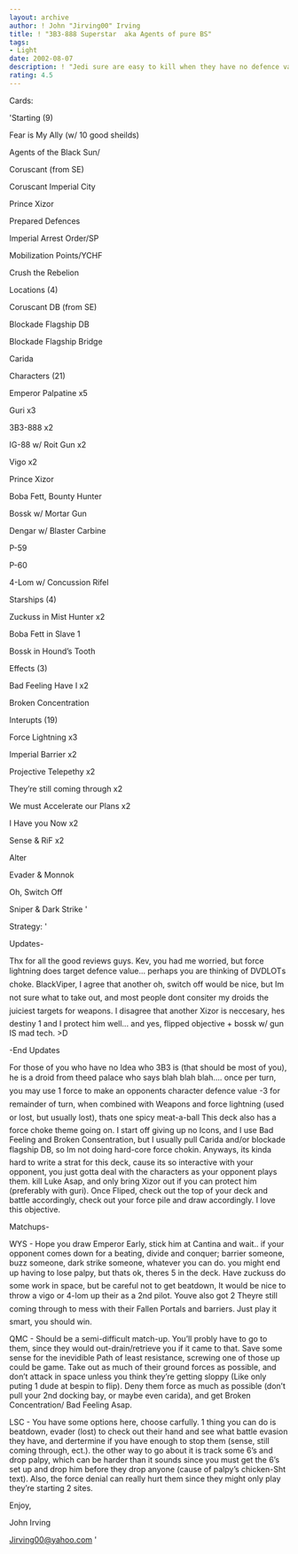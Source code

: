 ```yaml
---
layout: archive
author: ! John "Jirving00" Irving
title: ! "3B3-888 Superstar  aka Agents of pure BS"
tags:
- Light
date: 2002-08-07
description: ! "Jedi sure are easy to kill when they have no defence value."
rating: 4.5
---
```

Cards: 

'Starting (9)

Fear is My Ally (w/ 10 good sheilds)

Agents of the Black Sun/

Coruscant (from SE)

Coruscant Imperial City

Prince Xizor

Prepared Defences

Imperial Arrest Order/SP

Mobilization Points/YCHF

Crush the Rebelion


Locations (4)

Coruscant DB (from SE)

Blockade Flagship DB

Blockade Flagship Bridge

Carida


Characters (21)

Emperor Palpatine x5

Guri x3

3B3-888 x2

IG-88 w/ Roit Gun x2

Vigo x2

Prince Xizor

Boba Fett, Bounty Hunter

Bossk w/ Mortar Gun

Dengar w/ Blaster Carbine

P-59

P-60

4-Lom w/ Concussion Rifel


Starships (4)

Zuckuss in Mist Hunter x2

Boba Fett in Slave 1

Bossk in Hound’s Tooth


Effects (3)

Bad Feeling Have I x2

Broken Concentration


Interupts (19)

Force Lightning x3

Imperial Barrier x2

Projective Telepethy x2

They’re still coming through x2

We must Accelerate our Plans x2

I Have you Now x2

Sense & RiF x2

Alter

Evader & Monnok

Oh, Switch Off

Sniper & Dark Strike '

Strategy: '

Updates-

Thx for all the good reviews guys. Kev, you had me worried, but force lightning does target defence value... perhaps you are thinking of DVDLOTs choke. BlackViper, I agree that another oh, switch off would be nice, but Im not sure what to take out, and most people dont consiter my droids the juiciest targets for weapons. I disagree that another Xizor is neccesary, hes destiny 1 and I protect him well... and yes, flipped objective + bossk w/ gun IS mad tech.  >D

-End Updates


For those of you who have no Idea who 3B3 is (that should be most of you), he is a droid from theed palace who says blah blah blah.... once per turn, you may use 1 force to make an opponents character defence value -3 for remainder of turn, when combined with Weapons and force lightning (used or lost, but usually lost), thats one spicy meat-a-ball This deck also has a force choke theme going on. I start off giving up no Icons, and I use Bad Feeling and Broken Consentration, but I usually pull Carida and/or blockade flagship DB, so Im not doing hard-core force chokin. Anyways, its kinda hard to write a strat for this deck, cause its so interactive with your opponent, you just gotta deal with the characters as your opponent plays them. kill Luke Asap, and only bring Xizor out if you can protect him (preferably with guri). Once Fliped, check out the top of your deck and battle accordingly, check out your force pile and draw accordingly. I love this objective.


Matchups-

WYS - Hope you draw Emperor Early, stick him at Cantina and wait.. if your opponent comes down for a beating, divide and conquer; barrier someone, buzz someone, dark strike someone, whatever you can do. you might end up having to lose palpy, but thats ok, theres 5 in the deck. Have zuckuss do some work in space, but be careful not to get beatdown, It would be nice to throw a vigo or 4-lom up their as a 2nd pilot. Youve also got 2 Theyre still coming through to mess with their Fallen Portals and barriers. Just play it smart, you should win.


QMC - Should be a semi-difficult match-up. You’ll probly have to go to them, since they would out-drain/retrieve you if it came to that. Save some sense for the inevidible Path of least resistance, screwing one of those up could be game. Take out as much of their ground forces as possible, and don’t attack in space unless you think they’re getting sloppy (Like only puting 1 dude at bespin to flip). Deny them force as much as possible (don’t pull your 2nd docking bay, or maybe even carida), and get Broken Concentration/ Bad Feeling Asap.


LSC - You have some options here, choose carfully. 1 thing you can do is beatdown, evader (lost) to check out their hand and see what battle evasion they have, and dertermine if you have enough to stop them (sense, still coming through, ect.). the other way to go about it is track some 6’s and drop palpy, which can be harder than it sounds since you must get the 6’s set up and drop him before they drop anyone (cause of palpy’s chicken-Sht text). Also, the force denial can really hurt them since they might only play they’re starting 2 sites.


Enjoy,

John Irving

Jirving00@yahoo.com '